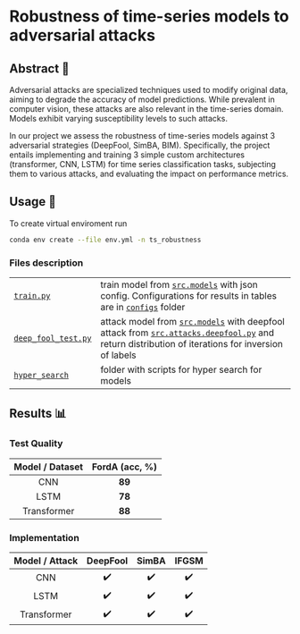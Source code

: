 # Robustness of time-series models to adversarial attacks
## Abstract :memo:

Adversarial attacks are specialized techniques used to modify original data, aiming to degrade the accuracy of model predictions. 
While prevalent in computer vision, these attacks are also relevant in the time-series domain. 
Models exhibit varying susceptibility levels to such attacks. 

In our project we assess the robustness of time-series models against 3 adversarial strategies (DeepFool, SimBA, BIM). 
Specifically, the project entails implementing and training 3 simple custom architectures (transformer, CNN, LSTM) for time series classification tasks, subjecting them to various attacks, and evaluating the impact on performance metrics. 

## Usage :rocket:
To create virtual enviroment run

```bash
conda env create --file env.yml -n ts_robustness
```

### Files description

|||
| -------------| ------------- |
| [`train.py`](./train.py)   | train model from [`src.models`](./src/models) with json config. Configurations for results in tables are in [`configs`](./configs) folder  | 
| [`deep_fool_test.py`](./deep_fool_test.py)  | attack model from [`src.models`](./src/models.py) with deepfool attack from [`src.attacks.deepfool.py`](./src/attacks/deepfool.py) and return distribution of iterations for inversion of labels  |
| [`hyper_search`](hyper_search/transformer_search.py)  |  folder with scripts for hyper search for models | 


## Results :bar_chart:
### Test Quality
| Model / Dataset | FordA (acc, %)|
| :-------------:| :-------------: |
| CNN   | **89**  | 
| LSTM  | **78**  |
| Transformer  | **88** | 

### Implementation
| Model / Attack | DeepFool | SimBA | IFGSM |
| :-------------:| :-------------: | :-------------: | :-------------: |
| CNN   | :heavy_check_mark:  | :heavy_check_mark: | :heavy_check_mark: |
| LSTM  | :heavy_check_mark:  | :heavy_check_mark: | :heavy_check_mark: |
| Transformer  | :heavy_check_mark:  | :heavy_check_mark: | :heavy_check_mark: |
